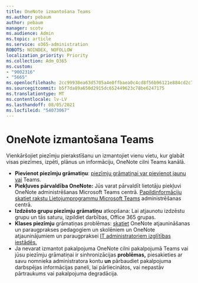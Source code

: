 ```yaml
---
title: OneNote izmantošana Teams
ms.author: pebaum
author: pebaum
manager: scotv
ms.audience: Admin
ms.topic: article
ms.service: o365-administration
ROBOTS: NOINDEX, NOFOLLOW
localization_priority: Priority
ms.collection: Adm_O365
ms.custom:
- "9002316"
- "5665"
ms.openlocfilehash: 2cc99930ea63d5705a4e0ffbaea0c4cd8f56b96121e884cd2c7d054e1136226b
ms.sourcegitcommit: b5f7da89a650d2915dc652449623c78be6247175
ms.translationtype: MT
ms.contentlocale: lv-LV
ms.lasthandoff: 08/05/2021
ms.locfileid: "54073067"
---
```

# <a name="using-onenote-in-teams"></a>OneNote izmantošana Teams

Vienkāršojiet piezīmju pierakstīšanu un izmantojiet vienu vietu, kur glabāt visas piezīmes, izpēti, plānus un informāciju, OneNote cilni Teams kanālā.

- **Pievienot piezīmju grāmatiņu**: [piezīmju grāmatiņai var pievienot jaunu vai](https://support.microsoft.com/office/add-a-onenote-notebook-to-teams-0ec78cc3-ba3b-4279-a88e-aa40af9865c2) Teams.
- **Piekļuves pārvaldība OneNote:** Jūs varat pārvaldīt lietotāju piekļuvi OneNote administrēšanas Microsoft Teams centrā. [Papildinformāciju skatiet rakstu Lietojumprogrammu Microsoft Teams](https://docs.microsoft.com/MicrosoftTeams/manage-apps) administrēšanas centrā.
- **Izdzēsto grupu piezīmju grāmatiņu** [](https://docs.microsoft.com/microsoftteams/archive-or-delete-a-team#restore-a-deleted-team) atkopšana: Lai atjaunotu izdzēstu grupu un tās saturu, izpildiet darbības, Office 365 grupas.
- **Klases piezīmju** grāmatiņas problēmas: [skatiet](https://support.office.com/article/onenote-update-and-best-practices-for-educators-and-students-dde775f0-8b06-4263-8b54-1e9ddc3dd146) OneNote atjaunināšanas un paraugprakses pedagogiem un skolēniem un OneNote atjauninājumiem un paraugpraksei [IT administratoriem izglītības iestādēs.](https://support.office.com/article/onenote-update-and-best-practices-for-it-admins-in-education-9d78f2b2-5e25-4288-b597-b4ba463c7b46)
- Ja nevarat izmantot pakalpojuma OneNote cilni pakalpojumā Teams vai jūsu piezīmju grāmatiņai ir sinhronizācijas **problēmas,** piesakieties [](https://docs.microsoft.com/office365/enterprise/view-service-health) ar savu nomnieka administratora kontu **un** pārbaudiet pakalpojuma darbspējas informācijas paneli, lai pārliecinātos, vai nepastāv pārtraukums vai pakalpojuma degradācija.
